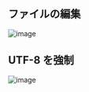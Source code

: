 ## ファイルの編集

![image](https://user-images.githubusercontent.com/1501327/162949746-3ac544a2-ddd2-47ab-97e8-97e0a3da2c56.png)

## UTF-8 を強制

![image](https://user-images.githubusercontent.com/1501327/162949991-a99d6127-1aa1-4fb6-9605-a6a054238e82.png)
